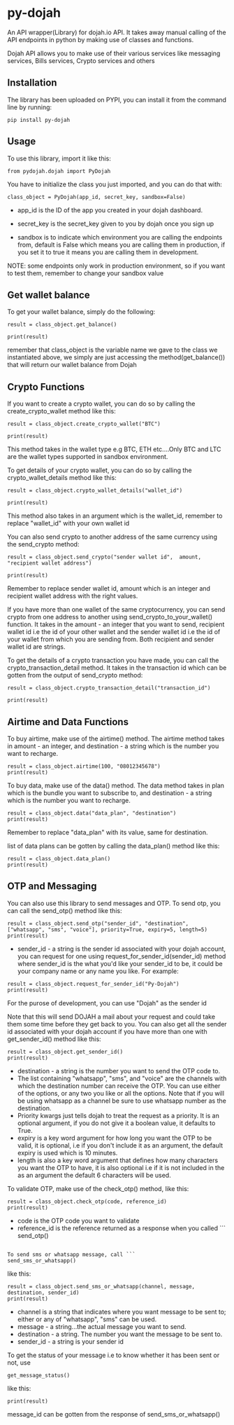 # py-dojah

An API wrapper(Library) for dojah.io API. It takes away manual calling of the API endpoints in python by making use of classes and functions.

Dojah API allows you to make use of their various services like messaging services, Bills services, Crypto services and others

## Installation
The library has been uploaded on PYPI, you can install it from the command line by running:

```
pip install py-dojah
```

## Usage

To use this library, import it like this:

```
from pydojah.dojah import PyDojah
```

You have to initialize the class you just imported, and you can do that with:

```
class_object = PyDojah(app_id, secret_key, sandbox=False)
```

* app_id is the ID of the app you created in your dojah dashboard.

* secret_key is the secret_key given to you by dojah once you sign up

* sandbox is to indicate which environment you are calling the endpoints from, default is False which means you are calling them in production, if you set it to true it means you are calling them in development.

NOTE: some endpoints only work in production environment, so if you want to test them, remember to change your sandbox value

## Get wallet balance

To get your wallet balance, simply do the following:

```
result = class_object.get_balance()

print(result)
```
remember that class_object is the variable name we gave to the class we instantiated above, we simply are just accessing the method(get_balance()) that will return our wallet balance from Dojah

## Crypto Functions

If you want to create a crypto wallet, you can do so by calling the create_crypto_wallet method like this:

```
result = class_object.create_crypto_wallet("BTC")

print(result)
```
This method takes in the wallet type e.g BTC, ETH etc....Only BTC and LTC are the wallet types supported in sandbox environment.

To get details of your crypto wallet, you can do so by calling the crypto_wallet_details method like this:

```
result = class_object.crypto_wallet_details("wallet_id")

print(result)
```

This method also takes in an argument which is the wallet_id, remember to replace "wallet_id" with your own wallet id

You can also send crypto to another address of the same currency using the send_crypto method:

```
result = class_object.send_crypto("sender wallet id",  amount, "recipient wallet address")

print(result)
```
Remember to replace sender wallet id, amount which is an integer and recipient wallet address with the right values.

If you have more than one wallet of the same cryptocurrency, you can send crypto from one address to another using send_crypto_to_your_wallet() function.
It takes in the amount - an integer that you want to send, recipient wallet id i.e the id of your other wallet and the sender wallet id i.e the id of your wallet from which you are sending from. Both recipient and sender wallet id are strings.


To get the details of a crypto transaction you have made, you can call the crypto_transaction_detail method. It takes in the transaction id which can be gotten from the output of send_crypto method:

```
result = class_object.crypto_transaction_detail("transaction_id")

print(result)
```

## Airtime and Data Functions
To buy airtime, make use of the airtime() method. The airtime method takes in amount - an integer, and destination - a string which is the number you want to recharge.

```
result = class_object.airtime(100, "08012345678")
print(result)

```

To buy data, make use of the data() method. The data method takes in plan which is the bundle you want to subscribe to, and destination - a string which is the number you want to recharge.

```
result = class_object.data("data_plan", "destination")
print(result)
```
Remember to replace "data_plan" with its value, same for destination.

list of data plans can be gotten by calling the data_plan() method like this:

```
result = class_object.data_plan()
print(result)
```

## OTP and Messaging
You can also use this library to send messages and OTP. To send otp, you can call the send_otp() method like this:

```
result = class_object.send_otp("sender_id", "destination", ["whatsapp", "sms", "voice"], priority=True, expiry=5, length=5)
print(result)
```

* sender_id - a string is the sender id associated with your dojah account, you can request for one using request_for_sender_id(sender_id) method where sender_id is the what you'd like your sender_id to be, it could be your company name or any name you like. For example:

```
result = class_object.request_for_sender_id("Py-Dojah")
print(result)
```
For the purose of development, you can use "Dojah" as the sender id

Note that this will send DOJAH a mail about your request and could take them some time before they get back to you.
You can also get all the sender id associated with your dojah account if you have more than one with get_sender_id() method like this:

```
result = class_object.get_sender_id()
print(result)
```
* destination - a string is the number you want to send the OTP code to.
* The list containing "whatsapp", "sms", and "voice" are the channels with which the destination number can receive the OTP. You can use either of the options, or any two you like or all the options. 
Note that if you will be using whatsapp as a channel be sure to use whatsapp number as the destination.
* Priority kwargs just tells dojah to treat the request as a priority. It is an optional argument, if you do not give it a boolean value, it defaults to True.
* expiry is a key word argument for how long you want the OTP to be valid, it is optional, i.e if you don't include it as an argument, the default expiry is used which is 10 minutes.
* length is also a key word argument that defines how many characters you want the OTP to have, it is also optional i.e if it is not included in the as an argument the default 6 characters will be used.

To validate OTP, make use of the check_otp() method, like this:

```
result = class_object.check_otp(code, reference_id)
print(result)
```

* code is the OTP code you want to validate
* reference_id is the reference returned as a response when you called ```
send_otp()
```

To send sms or whatsapp message, call ```
send_sms_or_whatsapp()
``` 
like this:

```
result = class_object.send_sms_or_whatsapp(channel, message, destination, sender_id)
print(result)
```

* channel is a string that indicates where you want message to be sent to; either or any of "whatsapp", "sms" can be used.
* message - a string...the actual message you want to send.
* destination - a string. The number you want the message to be sent to.
* sender_id - a string is your sender id

To get the status of your message i.e to know whether it has been sent or not, use 
```
get_message_status()
```
like this:

```result = class_object.get_message_status(message_id)
print(result)
```
message_id can be gotten from the response of send_sms_or_whatsapp()
